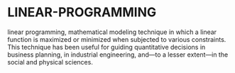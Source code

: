 # LINEAR-PROGRAMMING

linear programming, mathematical modeling technique in which a linear function is maximized or minimized when subjected to various constraints. This technique has been useful for guiding quantitative decisions in business planning, in industrial engineering, and—to a lesser extent—in the social and physical sciences.
